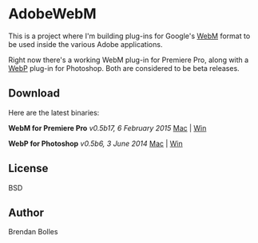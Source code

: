 AdobeWebM
=========

This is a project where I'm building plug-ins for Google's [WebM](http://www.webmproject.org/) format to be used inside the various Adobe applications.

Right now there's a working WebM plug-in for Premiere Pro, along with a [WebP](https://developers.google.com/speed/webp/) plug-in for Photoshop. Both are considered to be beta releases.


Download
--------
Here are the latest binaries:

**WebM for Premiere Pro** _v0.5b17, 6 February 2015_
[Mac](http://www.fnordware.com/downloads/WebM_v0.5b17_mac.zip) | [Win](http://www.fnordware.com/downloads/WebM_v0.5b17_win.zip)

**WebP for Photoshop** _v0.5b6, 3 June 2014_
[Mac](http://www.fnordware.com/downloads/WebP_v0.5b6_mac.zip) | [Win](http://www.fnordware.com/downloads/WebP_v0.5b6_win.zip)


License
-------
BSD


Author
------
Brendan Bolles